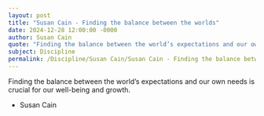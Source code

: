 ```yaml
---
layout: post
title: "Susan Cain - Finding the balance between the worlds"
date: 2024-12-28 12:00:00 -0000
author: Susan Cain
quote: "Finding the balance between the world’s expectations and our own needs is crucial for our well-being and growth."
subject: Discipline
permalink: /Discipline/Susan Cain/Susan Cain - Finding the balance between the worlds
---
```


Finding the balance between the world’s expectations and our own needs is crucial for our well-being and growth.

- Susan Cain
